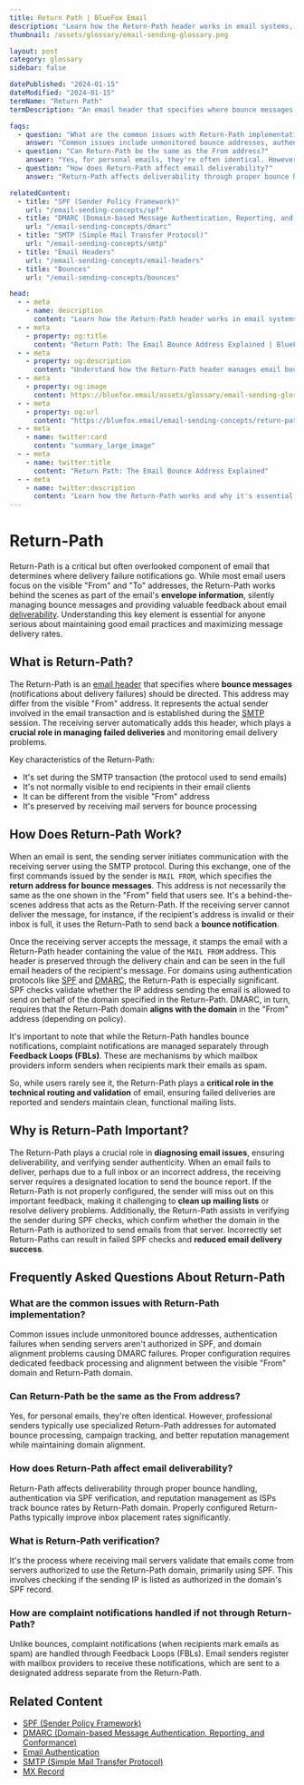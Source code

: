 ```yaml
---
title: Return Path | BlueFox Email
description: "Learn how the Return-Path header works in email systems, its role in bounce processing, and why it's crucial for deliverability and email campaign management."
thumbnail: /assets/glossary/email-sending-glossary.png

layout: post
category: glossary
sidebar: false

datePublished: "2024-01-15"
dateModified: "2024-01-15"
termName: "Return Path"
termDescription: "An email header that specifies where bounce messages and delivery failure notifications should be sent, playing a crucial role in email deliverability and list management."

faqs:
  - question: "What are the common issues with Return-Path implementation?"
    answer: "Common issues include unmonitored bounce addresses, authentication failures when sending servers aren't authorized in SPF, and domain alignment problems causing DMARC failures. Proper configuration requires dedicated feedback processing and alignment between the visible \"From\" domain and Return-Path domain."
  - question: "Can Return-Path be the same as the From address?"
    answer: "Yes, for personal emails, they're often identical. However, professional senders typically use specialized Return-Path addresses for automated bounce processing, campaign tracking, and better reputation management while maintaining domain alignment."
  - question: "How does Return-Path affect email deliverability?"
    answer: "Return-Path affects deliverability through proper bounce handling, authentication via SPF verification, and reputation management as ISPs track bounce rates by Return-Path domain. Properly configured Return-Paths typically improve inbox placement rates significantly."

relatedContent:
  - title: "SPF (Sender Policy Framework)"
    url: "/email-sending-concepts/spf"
  - title: "DMARC (Domain-based Message Authentication, Reporting, and Conformance)"
    url: "/email-sending-concepts/dmarc"
  - title: "SMTP (Simple Mail Transfer Protocol)"
    url: "/email-sending-concepts/smtp"
  - title: "Email Headers"
    url: "/email-sending-concepts/email-headers"
  - title: "Bounces"
    url: "/email-sending-concepts/bounces"

head:
  - - meta
    - name: description
      content: "Learn how the Return-Path header works in email systems, its role in bounce processing, and why it's crucial for deliverability and email campaign management."
  - - meta
    - property: og:title
      content: "Return Path: The Email Bounce Address Explained | BlueFox Email"
  - - meta
    - property: og:description
      content: "Understand how the Return-Path header manages email bounces and why it's essential for maintaining good sender reputation."
  - - meta
    - property: og:image
      content: https://bluefox.email/assets/glossary/email-sending-glossary.png
  - - meta
    - property: og:url
      content: "https://bluefox.email/email-sending-concepts/return-path"
  - - meta
    - name: twitter:card
      content: "summary_large_image"
  - - meta
    - name: twitter:title
      content: "Return Path: The Email Bounce Address Explained"
  - - meta
    - name: twitter:description
      content: "Learn how the Return-Path works and why it's essential for managing bounces and maintaining email deliverability."
---
```

<GlossaryNavigation/>

# Return-Path

Return-Path is a critical but often overlooked component of email that determines where delivery failure notifications go. While most email users focus on the visible "From" and "To" addresses, the Return-Path works behind the scenes as part of the email's **envelope information**, silently managing bounce messages and providing valuable feedback about email [deliverability](/email-sending-concepts/deliverability). Understanding this key element is essential for anyone serious about maintaining good email practices and maximizing message delivery rates.

## What is Return-Path?

The Return-Path is an [email header](/email-sending-concepts/email-headers.md) that specifies where **bounce messages** (notifications about delivery failures) should be directed. This address may differ from the visible "From" address. It represents the actual sender involved in the email transaction and is established during the [SMTP](/email-sending-concepts/smtp) session. The receiving server automatically adds this header, which plays a **crucial role in managing failed deliveries** and monitoring email delivery problems.

Key characteristics of the Return-Path:

- It's set during the SMTP transaction (the protocol used to send emails)
- It's not normally visible to end recipients in their email clients
- It can be different from the visible "From" address
- It's preserved by receiving mail servers for bounce processing

## How Does Return-Path Work?

When an email is sent, the sending server initiates communication with the receiving server using the SMTP protocol. During this exchange, one of the first commands issued by the sender is `MAIL FROM`, which specifies the **return address for bounce messages**. This address is not necessarily the same as the one shown in the "From" field that users see. It's a behind-the-scenes address that acts as the Return-Path. If the receiving server cannot deliver the message, for instance, if the recipient's address is invalid or their inbox is full, it uses the Return-Path to send back a **bounce notification**.

Once the receiving server accepts the message, it stamps the email with a Return-Path header containing the value of the `MAIL FROM` address. This header is preserved through the delivery chain and can be seen in the full email headers of the recipient's message. For domains using authentication protocols like [SPF](/email-sending-concepts/spf) and [DMARC](/email-sending-concepts/dmarc), the Return-Path is especially significant. SPF checks validate whether the IP address sending the email is allowed to send on behalf of the domain specified in the Return-Path. DMARC, in turn, requires that the Return-Path domain **aligns with the domain** in the "From" address (depending on policy).

It's important to note that while the Return-Path handles bounce notifications, complaint notifications are managed separately through **Feedback Loops (FBLs)**. These are mechanisms by which mailbox providers inform senders when recipients mark their emails as spam.

So, while users rarely see it, the Return-Path plays a **critical role in the technical routing and validation** of email, ensuring failed deliveries are reported and senders maintain clean, functional mailing lists.

## Why is Return-Path Important?

The Return-Path plays a crucial role in **diagnosing email issues**, ensuring deliverability, and verifying sender authenticity. When an email fails to deliver, perhaps due to a full inbox or an incorrect address, the receiving server requires a designated location to send the bounce report. If the Return-Path is not properly configured, the sender will miss out on this important feedback, making it challenging to **clean up mailing lists** or resolve delivery problems. Additionally, the Return-Path assists in verifying the sender during SPF checks, which confirm whether the domain in the Return-Path is authorized to send emails from that server. Incorrectly set Return-Paths can result in failed SPF checks and **reduced email delivery success**.

## Frequently Asked Questions About Return-Path

### What are the common issues with Return-Path implementation?

Common issues include unmonitored bounce addresses, authentication failures when sending servers aren't authorized in SPF, and domain alignment problems causing DMARC failures. Proper configuration requires dedicated feedback processing and alignment between the visible "From" domain and Return-Path domain.

### Can Return-Path be the same as the From address?

Yes, for personal emails, they're often identical. However, professional senders typically use specialized Return-Path addresses for automated bounce processing, campaign tracking, and better reputation management while maintaining domain alignment.

### How does Return-Path affect email deliverability?

Return-Path affects deliverability through proper bounce handling, authentication via SPF verification, and reputation management as ISPs track bounce rates by Return-Path domain. Properly configured Return-Paths typically improve inbox placement rates significantly.

### What is Return-Path verification?

It's the process where receiving mail servers validate that emails come from servers authorized to use the Return-Path domain, primarily using SPF. This involves checking if the sending IP is listed as authorized in the domain's SPF record.

### How are complaint notifications handled if not through Return-Path?

Unlike bounces, complaint notifications (when recipients mark emails as spam) are handled through Feedback Loops (FBLs). Email senders register with mailbox providers to receive these notifications, which are sent to a designated address separate from the Return-Path.

## Related Content

- [SPF (Sender Policy Framework)](/email-sending-concepts/spf)
- [DMARC (Domain-based Message Authentication, Reporting, and Conformance)](/email-sending-concepts/dmarc)
- [Email Authentication](/email-sending-concepts/email-authentication)
- [SMTP (Simple Mail Transfer Protocol)](/email-sending-concepts/smtp)
- [MX Record](/email-sending-concepts/mx-record)

<GlossaryCTA />
